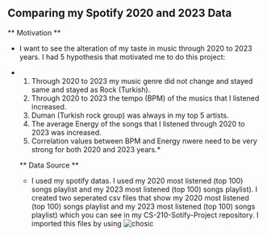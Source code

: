 ## Comparing my Spotify 2020 and 2023 Data

** Motivation **
* I want to see the alteration of my taste in music through 2020 to 2023 years. I had 5 hypothesis that motivated me to do this project:
* 1) Through 2020 to 2023 my music genre did not change and stayed same and stayed as Rock (Turkish).
  2) Through 2020 to 2023 the tempo (BPM) of the musics that I listened increased.
  3) Duman (Turkish rock group) was always in my top 5 artists.
  4) The average Energy of the songs that I listened through 2020 to 2023 was increased.
  5) Correlation values between BPM and Energy nwere need to be very strong for both 2020 and 2023 years.*

  ** Data Source **
  * I used my spotify datas. I used my 2020 most listened (top 100) songs playlist and my 2023 most listened (top 100) songs playlist). I created two seperated csv files that show my 2020 most listened (top 100) songs playlist and my 2023 most listened (top 100) songs playlist) which you can see in my CS-210-Sotify-Project repository. I imported this files by using
![chosic](https://www.chosic.com/spotify-playlist-analyzer/?plid=4wyQnWDDys6T8A2ni96VfG#google_vignette) 

     
